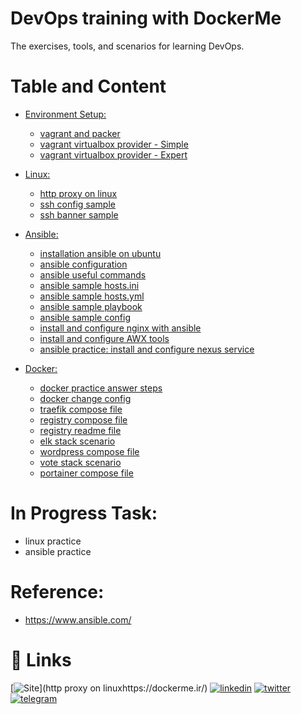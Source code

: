 # DevOps training with DockerMe
The exercises, tools, and scenarios for learning DevOps.

# Table and Content

- [Environment Setup:](vagrant)
  - [vagrant and packer](vagrant/vagrant-and-packer.md)
  - [vagrant virtualbox provider - Simple](vagrant/vbox-environment-simple)
  - [vagrant virtualbox provider - Expert](vagrant/vbox-environment-expert)

- [Linux:](linux)
  - [http proxy on linux](linux/http-proxy-set.md)
  - [ssh config sample](linux/ssh_config)
  - [ssh banner sample](linux/ssh-banner)

- [Ansible:](ansible)
  - [installation ansible on ubuntu](ansible/ansible-installation.md)
  - [ansible configuration](ansible/ansible-configuration.md)
  - [ansible useful commands](ansible/ansible-useful-commands.md)
  - [ansible sample hosts.ini](ansible/hosts.ini)
  - [ansible sample hosts.yml](ansible/hosts.yml)
  - [ansible sample playbook](ansible/playbook.yml)
  - [ansible sample config](ansible/ansible.cfg)
  - [install and configure nginx with ansible](ansible/nginx-practices)
  - [install and configure AWX tools](ansible/AWX-installation-configuration.md)
  - [ansible practice: install and configure nexus service](ansible/ansible-practice)

- [Docker:](docker)
  - [docker practice answer steps](docker/docker-practice-answer.md)
  - [docker change config](docker/change-docker-config.md)
  - [traefik compose file](docker/traefik-compose.yml)
  - [registry compose file](docker/registry-compose.yml)
  - [registry readme file](docker/registry-with-nginx.md)
  - [elk stack scenario](docker/elk)
  - [wordpress compose file](docker/wordpress-compose.yml)
  - [vote stack scenario](docker/voting-app)
  - [portainer compose file](docker/portainer-compose.yml)

# In Progress Task:
  - linux practice
  - ansible practice

# Reference:
  - https://www.ansible.com/

# 🔗 Links
[![Site](https://img.shields.io/badge/Dockerme.ir-0A66C2?style=for-the-badge&logo=docker&logoColor=white)](http proxy on linuxhttps://dockerme.ir/)
[![linkedin](https://img.shields.io/badge/linkedin-0A66C2?style=for-the-badge&logo=linkedin&logoColor=white)](https://www.linkedin.com/in/ahmad-rafiee/)
[![twitter](https://img.shields.io/badge/twitter-1DA1F2?style=for-the-badge&logo=twitter&logoColor=white)](https://twitter.com/@rafiee1001)
[![telegram](https://img.shields.io/badge/telegram-0A66C2?style=for-the-badge&logo=telegram&logoColor=white)](https://t.me/dockerme)